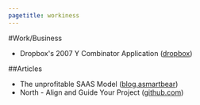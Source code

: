 ```yaml
---
pagetitle: workiness
---
```

#Work/Business

* Dropbox's 2007 Y Combinator Application ([dropbox](http://dl.dropboxusercontent.com/u/27532820/app.html))

##Articles
* The unprofitable SAAS Model ([blog.asmartbear](http://blog.asmartbear.com/unprofitable-saas-business-model.html))
* North - Align and Guide Your Project ([github.com](https://github.com/Snugug/north))
